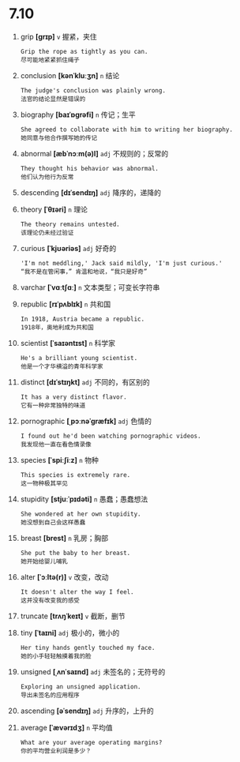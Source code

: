 # 7.10




















1. grip **[ɡrɪp]** `v` 握紧，夹住
    ```
    Grip the rope as tightly as you can.
    尽可能地紧紧抓住绳子
    ```

2. conclusion **[kənˈkluːʒn]** `n` 结论
    ```
    The judge's conclusion was plainly wrong.
    法官的结论显然是错误的
    ```

3. biography **[baɪˈɒɡrəfi]** `n` 传记；生平
    ```
    She agreed to collaborate with him to writing her biography.
    她同意与他合作撰写她的传记
    ```

4. abnormal **[æbˈnɔːm(ə)l]** `adj` 不规则的；反常的
    ```
    They thought his behavior was abnormal.
    他们认为他行为反常
    ```

5. descending **[dɪˈsendɪŋ]** `adj` 降序的，递降的

6. theory **[ˈθɪəri]** `n` 理论
    ```
    The theory remains untested.
    该理论仍未经过验证
    ```

7. curious **[ˈkjʊəriəs]** `adj` 好奇的
    ```
    'I'm not meddling,' Jack said mildly, 'I'm just curious.'
    “我不是在管闲事，” 肯温和地说，“我只是好奇”
    ```

8. varchar **[ˈvɑːtʃɑː]** `n` 文本类型；可变长字符串

9. republic **[rɪˈpʌblɪk]** `n` 共和国
    ```
    In 1918, Austria became a republic.
    1918年，奥地利成为共和国
    ```

10. scientist **[ˈsaɪəntɪst]** `n` 科学家
    ```
    He's a brilliant young scientist.
    他是一个才华横溢的青年科学家
    ```

11. distinct **[dɪˈstɪŋkt]** `adj` 不同的，有区别的
    ```
    It has a very distinct flavor.
    它有一种非常独特的味道
    ```

12. pornographic **[ˌpɔːnəˈɡræfɪk]** `adj` 色情的
    ```
    I found out he'd been watching pornographic videos.
    我发现他一直在看色情录像
    ```

13. species **[ˈspiːʃiːz]** `n` 物种
    ```
    This species is extremely rare.
    这一物种极其罕见
    ```

14. stupidity **[stjuːˈpɪdəti]** `n` 愚蠢；愚蠢想法
    ```
    She wondered at her own stupidity.
    她没想到自己会这样愚蠢
    ```

15. breast **[brest]** `n` 乳房；胸部
    ```
    She put the baby to her breast.
    她开始给婴儿哺乳
    ```

16. alter **[ˈɔːltə(r)]** `v` 改变，改动
    ```
    It doesn't alter the way I feel.
    这并没有改变我的感受
    ```

17. truncate **[trʌŋˈkeɪt]** `v` 截断，删节

18. tiny **[ˈtaɪni]** `adj` 极小的，微小的
    ```
    Her tiny hands gently touched my face.
    她的小手轻轻触摸着我的脸
    ```

19. unsigned **[ˌʌnˈsaɪnd]** `adj` 未签名的；无符号的
    ```
    Exploring an unsigned application.
    导出未签名的应用程序
    ```

20. ascending **[əˈsendɪŋ]** `adj` 升序的，上升的

21. average **[ˈævərɪdʒ]** `n` 平均值
    ```
    What are your average operating margins?
    你的平均营业利润是多少？
    ```
